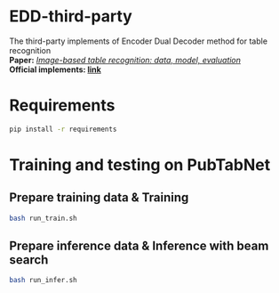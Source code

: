 # EDD-third-party
The third-party implements of Encoder Dual Decoder method for table recognition  
**Paper:** [*Image-based table recognition: data, model, evaluation*][paper]  
**Official implements: [link][EDD_orig_repo_link]**
# Requirements
```bash
pip install -r requirements
```

# Training and testing on PubTabNet
## Prepare training data & Training
```bash
bash run_train.sh
```
## Prepare inference data & Inference with beam search
```bash
bash run_infer.sh
```




[EDD_orig_repo_link]:https://github.com/ibm-aur-nlp/EDD
[paper]:https://arxiv.org/pdf/1911.10683.pdf